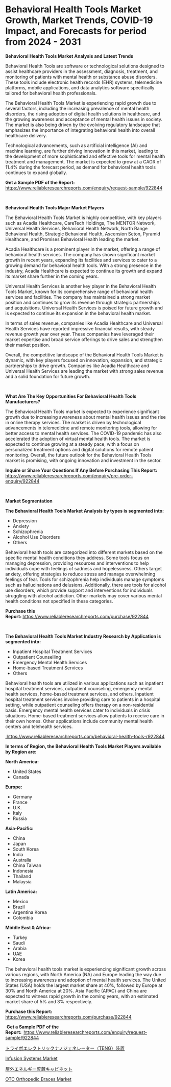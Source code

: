 <p><h1>Behavioral Health Tools Market Growth, Market Trends, COVID-19 Impact, and Forecasts for period from 2024 - 2031</h1></p><p><strong>Behavioral Health Tools Market Analysis and Latest Trends</strong></p>
<p><p>Behavioral Health Tools are software or technological solutions designed to assist healthcare providers in the assessment, diagnosis, treatment, and monitoring of patients with mental health or substance abuse disorders. These tools include electronic health records (EHR) systems, telemedicine platforms, mobile applications, and data analytics software specifically tailored for behavioral health professionals.</p><p>The Behavioral Health Tools Market is experiencing rapid growth due to several factors, including the increasing prevalence of mental health disorders, the rising adoption of digital health solutions in healthcare, and the growing awareness and acceptance of mental health issues in society. The market is also being driven by the evolving regulatory landscape that emphasizes the importance of integrating behavioral health into overall healthcare delivery.</p><p>Technological advancements, such as artificial intelligence (AI) and machine learning, are further driving innovation in this market, leading to the development of more sophisticated and effective tools for mental health treatment and management. The market is expected to grow at a CAGR of 11.4% during the forecast period, as demand for behavioral health tools continues to expand globally.</p></p>
<p><strong>Get a Sample PDF of the Report:&nbsp;</strong> <a href="https://www.reliableresearchreports.com/enquiry/request-sample/922844">https://www.reliableresearchreports.com/enquiry/request-sample/922844</a></p>
<p>&nbsp;</p>
<p><strong>Behavioral Health Tools Major Market Players</strong></p>
<p><p>The Behavioral Health Tools Market is highly competitive, with key players such as Acadia Healthcare, CareTech Holdings, The MENTOR Network, Universal Health Services, Behavioral Health Network, North Range Behavioral Health, Strategic Behavioral Health, Ascension Seton, Pyramid Healthcare, and Promises Behavioral Health leading the market. </p><p>Acadia Healthcare is a prominent player in the market, offering a range of behavioral health services. The company has shown significant market growth in recent years, expanding its facilities and services to cater to a growing demand for behavioral health tools. With a strong presence in the industry, Acadia Healthcare is expected to continue its growth and expand its market share further in the coming years.</p><p>Universal Health Services is another key player in the Behavioral Health Tools Market, known for its comprehensive range of behavioral health services and facilities. The company has maintained a strong market position and continues to grow its revenue through strategic partnerships and acquisitions. Universal Health Services is poised for future growth and is expected to continue its expansion in the behavioral health market.</p><p>In terms of sales revenue, companies like Acadia Healthcare and Universal Health Services have reported impressive financial results, with steady revenue growth year over year. These companies have leveraged their market expertise and broad service offerings to drive sales and strengthen their market position.</p><p>Overall, the competitive landscape of the Behavioral Health Tools Market is dynamic, with key players focused on innovation, expansion, and strategic partnerships to drive growth. Companies like Acadia Healthcare and Universal Health Services are leading the market with strong sales revenue and a solid foundation for future growth.</p></p>
<p>&nbsp;</p>
<p><strong>What Are The Key Opportunities For Behavioral Health Tools Manufacturers?</strong></p>
<p><p>The Behavioral Health Tools market is expected to experience significant growth due to increasing awareness about mental health issues and the rise in online therapy services. The market is driven by technological advancements in telemedicine and remote monitoring tools, allowing for better access to mental health services. The COVID-19 pandemic has also accelerated the adoption of virtual mental health tools. The market is expected to continue growing at a steady pace, with a focus on personalized treatment options and digital solutions for remote patient monitoring. Overall, the future outlook for the Behavioral Health Tools market is promising, with ongoing innovation and investment in the sector.</p></p>
<p><strong>Inquire or Share Your Questions If Any Before Purchasing This Report:</strong> <a href="https://www.reliableresearchreports.com/enquiry/pre-order-enquiry/922844">https://www.reliableresearchreports.com/enquiry/pre-order-enquiry/922844</a></p>
<p>&nbsp;</p>
<p><strong>Market Segmentation</strong></p>
<p><strong>The Behavioral Health Tools Market Analysis by types is segmented into:</strong></p>
<p><ul><li>Depression</li><li>Anxiety</li><li>Schizophrenia</li><li>Alcohol Use Disorders</li><li>Others</li></ul></p>
<p><p>Behavioral health tools are categorized into different markets based on the specific mental health conditions they address. Some tools focus on managing depression, providing resources and interventions to help individuals cope with feelings of sadness and hopelessness. Others target anxiety, offering strategies to reduce stress and manage overwhelming feelings of fear. Tools for schizophrenia help individuals manage symptoms such as hallucinations and delusions. Additionally, there are tools for alcohol use disorders, which provide support and interventions for individuals struggling with alcohol addiction. Other markets may cover various mental health conditions not specified in these categories.</p></p>
<p><strong>Purchase this Report:&nbsp;</strong><a href="https://www.reliableresearchreports.com/purchase/922844">https://www.reliableresearchreports.com/purchase/922844</a></p>
<p>&nbsp;</p>
<p><strong>The Behavioral Health Tools Market Industry Research by Application is segmented into:</strong></p>
<p><ul><li>Inpatient Hospital Treatment Services</li><li>Outpatient Counselling</li><li>Emergency Mental Health Services</li><li>Home-based Treatment Services</li><li>Others</li></ul></p>
<p><p>Behavioral health tools are utilized in various applications such as inpatient hospital treatment services, outpatient counseling, emergency mental health services, home-based treatment services, and others. Inpatient hospital treatment services involve providing care to patients in a hospital setting, while outpatient counseling offers therapy on a non-residential basis. Emergency mental health services cater to individuals in crisis situations. Home-based treatment services allow patients to receive care in their own homes. Other applications include community mental health centers and telehealth services.</p></p>
<p><a href="https://www.reliableresearchreports.com/behavioral-health-tools-r922844">&nbsp;https://www.reliableresearchreports.com/behavioral-health-tools-r922844</a></p>
<p><strong>In terms of Region, the Behavioral Health Tools Market Players available by Region are:</strong></p>
<p>
    <p> <strong> North America: </strong>
        <ul>
            <li>United States</li>
            <li>Canada</li>
        </ul>
        </p> 
    <p> <strong> Europe: </strong>
        <ul>
            <li>Germany</li>
            <li>France</li>
            <li>U.K.</li>
            <li>Italy</li>
            <li>Russia</li>
        </ul>
        </p> 
    <p> <strong> Asia-Pacific: </strong>
        <ul>
            <li>China</li>
            <li>Japan</li>
            <li>South Korea</li>
            <li>India</li>
            <li>Australia</li>
            <li>China Taiwan</li>
            <li>Indonesia</li>
            <li>Thailand</li>
            <li>Malaysia</li>
        </ul>
        </p> 
    <p> <strong> Latin America: </strong>
        <ul>
            <li>Mexico</li>
            <li>Brazil</li>
            <li>Argentina Korea</li>
            <li>Colombia</li>
        </ul>
        </p> 
    <p> <strong> Middle East & Africa: </strong>
        <ul>
            <li>Turkey</li>
            <li>Saudi</li>
            <li>Arabia</li>
            <li>UAE</li>
            <li>Korea</li>
        </ul>
    </p>
    </p>
<p><p>The behavioral health tools market is experiencing significant growth across various regions, with North America (NA) and Europe leading the way due to increasing awareness and adoption of mental health services. The United States (USA) holds the largest market share at 40%, followed by Europe at 30% and North America at 20%. Asia Pacific (APAC) and China are expected to witness rapid growth in the coming years, with an estimated market share of 5% and 3% respectively.</p></p>
<p><strong>Purchase this Report: </strong><a href="https://www.reliableresearchreports.com/purchase/922844">https://www.reliableresearchreports.com/purchase/922844</a></p>
<p>&nbsp;<strong>Get a Sample PDF of the Report:&nbsp;&nbsp;</strong><a href="https://www.reliableresearchreports.com/enquiry/request-sample/922844">https://www.reliableresearchreports.com/enquiry/request-sample/922844</a></p>
<p><strong></strong></p>
<p><p><a href="https://github.com/avwofrml53535/Market-Research-Report-List-3/blob/main/4689436173998.md">トライボエレクトリックナノジェネレーター（TENG）装置</a></p><p><a href="https://github.com/gulaimolin/Market-Research-Report-List-5/blob/main/infusion-systems-market.md">Infusion Systems Market</a></p><p><a href="https://github.com/vtbvgl20191192/Market-Research-Report-List-3/blob/main/5463692173999.md">屋外エネルギー貯蔵キャビネット</a></p><p><a href="https://github.com/RoccoManning/Market-Research-Report-List-5/blob/main/otc-orthopedic-braces-market.md">OTC Orthopedic Braces Market</a></p></p>